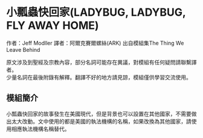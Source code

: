 # 小瓢蟲快回家(LADYBUG, LADYBUG, FLY AWAY HOME)
作者：Jeff Modller
譯者：阿爾克賽爾螺絲(ARK)
出自模組集The Thing We Leave Behind

原文涉及到聖經及宗教內容，部分名詞可能存在異議，對模組有任何疑問請聯繫譯者。  
少量名詞在最後附錄有解釋。翻譯不好的地方請見諒，模組僅供學習交流使用。


## 模組簡介
小瓢蟲快回家的故事發生在美國現代，但是背景也可以設置在其他國家，不需要做出太大改動。文中使用的都是美國的執法機構的名稱，如果改換為其他國家，請使用相應執法機構名稱替代。